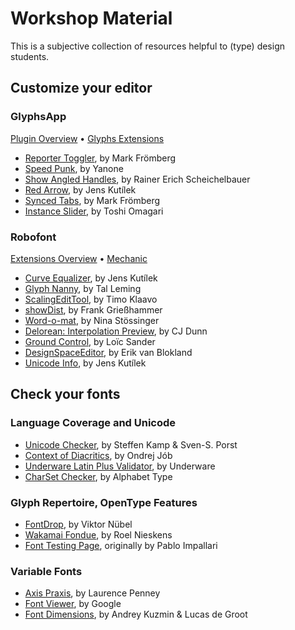 # Workshop Material
This is a subjective collection of resources helpful to (type) design students.

## Customize your editor
### GlyphsApp
[Plugin Overview](https://glyphsapp.com/extend) • [Glyphs Extensions](http://glyphsextensions.com/)
- [Reporter Toggler](https://github.com/Mark2Mark/Reporter-Toggler), by Mark Frömberg
- [Speed Punk](https://yanone.de/software/speedpunk/), by Yanone
- [Show Angled Handles](https://github.com/mekkablue/ShowAngledHandles), by Rainer Erich Scheichelbauer
- [Red Arrow](https://github.com/jenskutilek/RedArrow-Glyphs), by Jens Kutílek
- [Synced Tabs](https://github.com/Mark2Mark/Synced-Tabs), by Mark Frömberg
- [Instance Slider](https://github.com/Tosche/Glyphs-Scripts), by Toshi Omagari

### Robofont
[Extensions Overview](http://www.robofont.com/documentation/extensions/overview/) • [Mechanic](http://www.robofontmechanic.com/)
- [Curve Equalizer](https://github.com/jenskutilek/Curve-Equalizer), by Jens Kutílek
- [Glyph Nanny](https://github.com/typesupply/glyph-nanny), by Tal Leming
- [ScalingEditTool](https://github.com/klaavo/scalingEditTool), by Timo Klaavo
- [showDist](https://github.com/frankrolf/showDist), by Frank Grießhammer
- [Word-o-mat](https://github.com/ninastoessinger/word-o-mat), by Nina Stössinger
- [Delorean: Interpolation Preview](https://github.com/cjdunn/RoboFontExtensions), by CJ Dunn
- [Ground Control](https://github.com/loicsander/Robofont-scripts), by Loïc Sander
- [DesignSpaceEditor](https://github.com/LettError/designSpaceRoboFontExtension), by Erik van Blokland
- [Unicode Info](https://github.com/jenskutilek/RFUnicodeInfo), by Jens Kutílek

## Check your fonts
### Language Coverage and Unicode
- [Unicode Checker](http://earthlingsoft.net/UnicodeChecker/index.html), by Steffen Kamp & Sven-S. Porst
- [Context of Diacritics](http://www.urtd.net/x/cod/), by Ondrej Jób
- [Underware Latin Plus Validator](http://underware.nl/latin_plus/validate/), by Underware
- [CharSet Checker](https://www.alphabet-type.com/tools/charset-checker/), by Alphabet Type
### Glyph Repertoire, OpenType Features
- [FontDrop](https://fontdrop.info/), by Viktor Nübel
- [Wakamai Fondue](https://wakamaifondue.com/), by Roel Nieskens
- [Font Testing Page](http://www.cyreal.org/Font-Testing-Page/index.php), originally by Pablo Impallari
### Variable Fonts
- [Axis Praxis](https://www.axis-praxis.org/specimens/__DEFAULT__), by Laurence Penney
- [Font Viewer](https://github.com/googlei18n/fontview/releases), by Google
- [Font Dimensions](https://github.com/w0rm/elm-font-dimensions), by Andrey Kuzmin & Lucas de Groot

